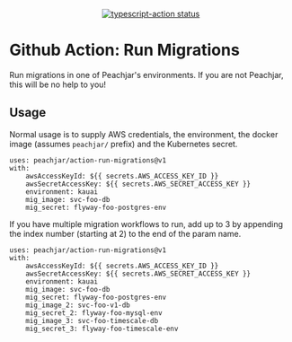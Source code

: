 <p align="center">
  <a href="https://github.com/peachjar/action-run-migrations/actions"><img alt="typescript-action status" src="https://github.com/peachjar/action-run-migrations/workflows/build-test/badge.svg"></a>
</p>

# Github Action: Run Migrations

Run migrations in one of Peachjar's environments.  If you are not Peachjar, this will be no help to you!

## Usage

Normal usage is to supply AWS credentials, the environment, the docker image (assumes `peachjar/` prefix) and the Kubernetes secret.

```
uses: peachjar/action-run-migrations@v1
with:
    awsAccessKeyId: ${{ secrets.AWS_ACCESS_KEY_ID }}
    awsSecretAccessKey: ${{ secrets.AWS_SECRET_ACCESS_KEY }}
    environment: kauai
    mig_image: svc-foo-db
    mig_secret: flyway-foo-postgres-env
```

If you have multiple migration workflows to run, add up to 3 by appending the index number (starting at 2) to the end of the param name.

```
uses: peachjar/action-run-migrations@v1
with:
    awsAccessKeyId: ${{ secrets.AWS_ACCESS_KEY_ID }}
    awsSecretAccessKey: ${{ secrets.AWS_SECRET_ACCESS_KEY }}
    environment: kauai
    mig_image: svc-foo-db
    mig_secret: flyway-foo-postgres-env
    mig_image_2: svc-foo-v1-db
    mig_secret_2: flyway-foo-mysql-env
    mig_image_3: svc-foo-timescale-db
    mig_secret_3: flyway-foo-timescale-env
```
